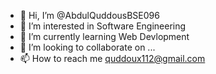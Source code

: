 - 👋 Hi, I’m @AbdulQuddousBSE096
- 👀 I’m interested in Software Engineering
- 🌱 I’m currently learning Web Devlopment
- 💞️ I’m looking to collaborate on ...
- 📫 How to reach me quddoux112@gmail.com

<!---
AbdulQuddousBSE096/AbdulQuddousBSE096 is a ✨ special ✨ repository because its `README.md` (this file) appears on your GitHub profile.
You can click the Preview link to take a look at your changes.
--->
